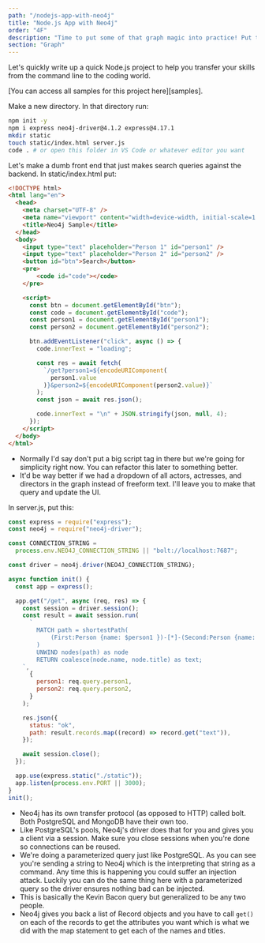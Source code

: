 ```yaml
---
path: "/nodejs-app-with-neo4j"
title: "Node.js App with Neo4j"
order: "4F"
description: "Time to put some of that graph magic into practice! Put together with Brian an app to find the smallest path between two people in a graph."
section: "Graph"
---
```


Let's quickly write up a quick Node.js project to help you transfer your skills from the command line to the coding world.

[You can access all samples for this project here][samples].

Make a new directory. In that directory run:

```bash
npm init -y
npm i express neo4j-driver@4.1.2 express@4.17.1
mkdir static
touch static/index.html server.js
code . # or open this folder in VS Code or whatever editor you want
```

Let's make a dumb front end that just makes search queries against the backend. In static/index.html put:

```html
<!DOCTYPE html>
<html lang="en">
  <head>
    <meta charset="UTF-8" />
    <meta name="viewport" content="width=device-width, initial-scale=1.0" />
    <title>Neo4j Sample</title>
  </head>
  <body>
    <input type="text" placeholder="Person 1" id="person1" />
    <input type="text" placeholder="Person 2" id="person2" />
    <button id="btn">Search</button>
    <pre>
        <code id="code"></code>
    </pre>

    <script>
      const btn = document.getElementById("btn");
      const code = document.getElementById("code");
      const person1 = document.getElementById("person1");
      const person2 = document.getElementById("person2");

      btn.addEventListener("click", async () => {
        code.innerText = "loading";

        const res = await fetch(
          `/get?person1=${encodeURIComponent(
            person1.value
          )}&person2=${encodeURIComponent(person2.value)}`
        );
        const json = await res.json();

        code.innerText = "\n" + JSON.stringify(json, null, 4);
      });
    </script>
  </body>
</html>
```

- Normally I'd say don't put a big script tag in there but we're going for simplicity right now. You can refactor this later to something better.
- It'd be way better if we had a dropdown of all actors, actresses, and directors in the graph instead of freeform text. I'll leave you to make that query and update the UI.

In server.js, put this:

```javascript
const express = require("express");
const neo4j = require("neo4j-driver");

const CONNECTION_STRING =
  process.env.NEO4J_CONNECTION_STRING || "bolt://localhost:7687";

const driver = neo4j.driver(NEO4J_CONNECTION_STRING);

async function init() {
  const app = express();

  app.get("/get", async (req, res) => {
    const session = driver.session();
    const result = await session.run(
      `
        MATCH path = shortestPath(
            (First:Person {name: $person1 })-[*]-(Second:Person {name: $person2 })
        )
        UNWIND nodes(path) as node
        RETURN coalesce(node.name, node.title) as text;
    `,
      {
        person1: req.query.person1,
        person2: req.query.person2,
      }
    );

    res.json({
      status: "ok",
      path: result.records.map((record) => record.get("text")),
    });

    await session.close();
  });

  app.use(express.static("./static"));
  app.listen(process.env.PORT || 3000);
}
init();
```

- Neo4j has its own transfer protocol (as opposed to HTTP) called bolt. Both PostgreSQL and MongoDB have their own too.
- Like PostgreSQL's pools, Neo4j's driver does that for you and gives you a client via a session. Make sure you close sessions when you're done so connections can be reused.
- We're doing a parameterized query just like PostgreSQL. As you can see you're sending a string to Neo4j which is the interpreting that string as a command. Any time this is happening you could suffer an injection attack. Luckily you can do the same thing here with a parameterized query so the driver ensures nothing bad can be injected.
- This is basically the Kevin Bacon query but generalized to be any two people.
- Neo4j gives you back a list of Record objects and you have to call `get()` on each of the records to get the attributes you want which is what we did with the map statement to get each of the names and titles.
